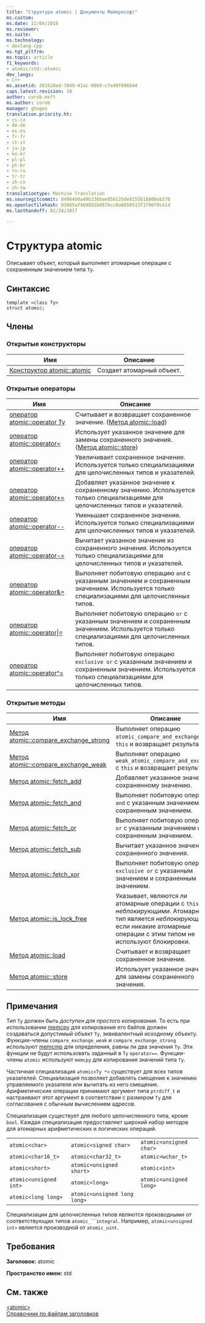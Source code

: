 ```yaml
---
title: "Структура atomic | Документы Майкрософт"
ms.custom: 
ms.date: 11/04/2016
ms.reviewer: 
ms.suite: 
ms.technology:
- devlang-cpp
ms.tgt_pltfrm: 
ms.topic: article
f1_keywords:
- atomic/std::atomic
dev_langs:
- C++
ms.assetid: 261628ed-7049-41ac-99b9-cfe49f696b44
caps.latest.revision: 10
author: corob-msft
ms.author: corob
manager: ghogen
translation.priority.ht:
- cs-cz
- de-de
- es-es
- fr-fr
- it-it
- ja-jp
- ko-kr
- pl-pl
- pt-br
- ru-ru
- tr-tr
- zh-cn
- zh-tw
translationtype: Machine Translation
ms.sourcegitcommit: 84964b0a49b236bae056125de8155b18880eb378
ms.openlocfilehash: 03665af409892b087bcc8a0858513f1f96f0c41d
ms.lasthandoff: 02/24/2017

---
```

# <a name="atomic-structure"></a>Структура atomic
Описывает объект, который выполняет атомарные операции с сохраненным значением типа `Ty`.  
  
## <a name="syntax"></a>Синтаксис  
  
```
template <class Ty>
struct atomic;
```  
  
## <a name="members"></a>Члены  
  
### <a name="public-constructors"></a>Открытые конструкторы  
  
|Имя|Описание|  
|----------|-----------------|  
|[Конструктор atomic::atomic](http://msdn.microsoft.com/Library/a538c43f-4d48-4308-ae1b-bab1839bccb8)|Создает атомарный объект.|  
  
### <a name="public-operators"></a>Открытые операторы  
  
|Имя|Описание|  
|----------|-----------------|  
|[оператор atomic::operator Ty](http://msdn.microsoft.com/Library/a366c700-c7a0-4bcb-8eb4-4b57dfaea065)|Считывает и возвращает сохраненное значение. ([Метод atomic::load](http://msdn.microsoft.com/Library/05212726-cf8a-46fe-83d2-c16ac2abb7d1))|  
|[оператор atomic::operator=](http://msdn.microsoft.com/Library/fe161d57-47ae-4bad-92bf-ce32ac8d5953)|Использует указанное значение для замены сохраненного значения. ([Метод atomic::store](http://msdn.microsoft.com/Library/84759413-d664-47ef-a1f3-a73c5a62007b))|  
|[оператор atomic::operator++](http://msdn.microsoft.com/Library/492959e9-1ea8-4e02-a031-82b1b92e91a0)|Увеличивает сохраненное значение. Используется только специализациями для целочисленных типов и указателей.|  
|[оператор atomic::operator+=](http://msdn.microsoft.com/Library/9ec97aa2-c9d7-436b-943d-2989eb2617dd)|Добавляет указанное значение к сохраненному значению. Используется только специализациями для целочисленных типов и указателей.|  
|[оператор atomic::operator--](http://msdn.microsoft.com/Library/ad7c1ea7-1f6d-4a54-bf26-07630f749864)|Уменьшает сохраненное значение. Используется только специализациями для целочисленных типов и указателей.|  
|[оператор atomic::operator-=](http://msdn.microsoft.com/Library/902d0d9f-88fd-4500-aa2d-1e50f443e77c)|Вычитает указанное значение из сохраненного значения. Используется только специализациями для целочисленных типов и указателей.|  
|[оператор atomic::operator&=](http://msdn.microsoft.com/Library/90e730ac-12e1-4abb-98f5-4eadd6861a89)|Выполняет побитовую операцию `and` с указанным значением и сохраненным значением. Используется только специализациями для целочисленных типов.|  
|[оператор atomic::operator&#124;=](http://msdn.microsoft.com/Library/f105eacc-31a6-4906-abba-f1cf013599b2)|Выполняет побитовую операцию `or` с указанным значением и сохраненным значением. Используется только специализациями для целочисленных типов.|  
|[оператор atomic::operator^=](http://msdn.microsoft.com/Library/f2a4da9d-67e8-4249-9161-9998e72a33c2)|Выполняет побитовую операцию `exclusive or` с указанным значением и сохраненным значением. Используется только специализациями для целочисленных типов.|  
  
### <a name="public-methods"></a>Открытые методы  
  
|Имя|Описание|  
|----------|-----------------|  
|[Метод atomic::compare_exchange_strong](http://msdn.microsoft.com/Library/47bbf894-b28c-4ece-959e-67b3863cf4ed)|Выполняет операцию `atomic_compare_and_exchange` с `this` и возвращает результат.|  
|[Метод atomic::compare_exchange_weak](http://msdn.microsoft.com/Library/e15e421a-f7a3-4272-993a-f487d2242e4f)|Выполняет операцию `weak_atomic_compare_and_exchange` с `this` и возвращает результат.|  
|[Метод atomic::fetch_add](http://msdn.microsoft.com/Library/c68b91f2-6e8a-4ffa-8991-6bb6d466e1f3)|Добавляет указанное значение к сохраненному значению.|  
|[Метод atomic::fetch_and](http://msdn.microsoft.com/Library/a9c83001-b72c-4085-9640-f63f866714b9)|Выполняет побитовую операцию `and` с указанным значением и сохраненным значением.|  
|[Метод atomic::fetch_or](http://msdn.microsoft.com/Library/4c532f7f-80c5-432a-b34b-48feacab8dca)|Выполняет побитовую операцию `or` с указанным значением и сохраненным значением.|  
|[Метод atomic::fetch_sub](http://msdn.microsoft.com/Library/8cc80d4b-0942-45a3-9db8-bbf339a903e4)|Вычитает указанное значение из сохраненного значения.|  
|[Метод atomic::fetch_xor](http://msdn.microsoft.com/Library/92bbaff8-ee29-4a1e-aee4-d9d405285bfe)|Выполняет побитовую операцию `exclusive or` с указанным значением и сохраненным значением.|  
|[Метод atomic::is_lock_free](http://msdn.microsoft.com/Library/b99d5130-cdda-40a2-b14c-152b13a8ba45)|Указывает, являются ли атомарные операции с `this` *неблокирующими*. Атомарный тип является *неблокирующим*, если никакие атомарные операции с этим типом не используют блокировки.|  
|[Метод atomic::load](http://msdn.microsoft.com/Library/05212726-cf8a-46fe-83d2-c16ac2abb7d1)|Считывает и возвращает сохраненное значение.|  
|[Метод atomic::store](http://msdn.microsoft.com/Library/84759413-d664-47ef-a1f3-a73c5a62007b)|Использует указанное значение для замены сохраненного значения.|  
  
## <a name="remarks"></a>Примечания  
 Тип `Ty` должен быть *доступен для простого копирования*. То есть при использовании [memcpy](../c-runtime-library/reference/memcpy-wmemcpy.md) для копирования его байтов должен создаваться допустимый объект `Ty`, эквивалентный исходному объекту. Функции-члены `compare_exchange_weak` и `compare_exchange_strong` используют [memcmp](../c-runtime-library/reference/memcmp-wmemcmp.md) для определения, равны ли два значения `Ty`. Эти функции не будут использовать заданный в `Ty` `operator==`. Функции-члены `atomic` используют `memcpy` для копирования значений типа `Ty`.  
  
 Частичная специализация `atomic<Ty *>` существует для всех типов указателей. Специализация позволяет добавлять смещение к значению управляемого указателя или вычитать из него смещение. Арифметические операции принимают аргумент типа `ptrdiff_t` и настраивают этот аргумент в соответствии с размером `Ty` для согласования с обычным вычислением адресов.  
  
 Специализация существует для любого целочисленного типа, кроме `bool`. Каждая специализация предоставляет широкий набор методов для атомарных арифметических и логических операций.  
  
||||  
|-|-|-|  
|`atomic<char>`|`atomic<signed char>`|`atomic<unsigned char>`|  
|`atomic<char16_t>`|`atomic<char32_t>`|`atomic<wchar_t>`|  
|`atomic<short>`|`atomic<unsigned short>`|`atomic<int>`|  
|`atomic<unsigned int>`|`atomic<long>`|`atomic<unsigned long>`|  
|`atomic<long long>`|`atomic<unsigned long long>`|  
  
 Специализации для целочисленных типов являются производными от соответствующих типов `atomic_``integral`. Например, `atomic<unsigned int>` является производной от `atomic_uint`.  
  
## <a name="requirements"></a>Требования  
 **Заголовок:** atomic  
  
 **Пространство имен:** std  
  
## <a name="see-also"></a>См. также  
 [\<atomic>](../standard-library/atomic.md)   
 [Справочник по файлам заголовков](../standard-library/cpp-standard-library-header-files.md)




